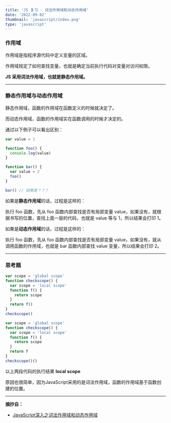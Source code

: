 ```yaml
---
title: 'JS 复习 - 词法作用域和动态作用域'
date: '2022-09-02'
thumbnail: 'javascript/index.png'
type: 'javascript'
---
```


### 作用域
作用域是指程序源代码中定义变量的区域。

作用域规定了如何查找变量，也就是确定当前执行代码对变量对访问权限。

**JS 采用词法作用域，也就是静态作用域。**

---

### 静态作用域与动态作用域

静态作用域，函数的作用域在函数定义的时候就决定了。

而动态作用域，函数的作用域实在函数调用的时候才决定的。

通过以下例子可以看出区别：
```js
var value = 1

function foo() {
  console.log(value)
}

function bar() {
  var value = 2
  foo()
}

bar() // 结果是？？？
```

如果是**静态作用域**的话，过程是这样的：

执行 foo 函数，先从 foo 函数内部查找是否有局部变量 value，如果没有，就根据书写的位置，查找上面一层的代码，也就是 value 等与 1，所以结果会打印 1。

如果是**动态作用域**的话，过程是这样的：

执行 foo 函数，先从 foo 函数内部查找是否有局部变量 value，如果没有，就从调用函数的作用域，也就是 bar 函数内部查找 value 变量，所以结果会打印 2。

---

### 思考题

```js
var scope = 'global scope'
function checkscope() {
  var scope = 'local scope'
  function f() {
    return scope
  }
  return f()
}
checkscope()

var scope = 'global scope'
function checkscope() {
  var scope = 'local scope'
  function f() {
    return scope
  }
  return f
}
checkscope()()
```

以上两段代码的执行结果 **local scope**

原因也很简单，因为JavaScript采用的是词法作用域，函数的作用域基于函数创建的位置。

---
**摘抄自：**
- [JavaScript深入之词法作用域和动态作用域](https://github.com/mqyqingfeng/Blog/issues/3)